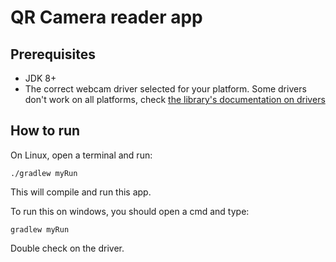 # QR Camera reader app

## Prerequisites

* JDK 8+
* The correct webcam driver selected for your platform. Some drivers don't work on all platforms, check [the library's documentation on drivers](https://github.com/sarxos/webcam-capture#capture-drivers)

## How to run


On Linux, open a terminal and run:

```
./gradlew myRun
```

This will compile and run this app.

To run this on windows, you should open a cmd and type:

```
gradlew myRun
```

Double check on the driver.
